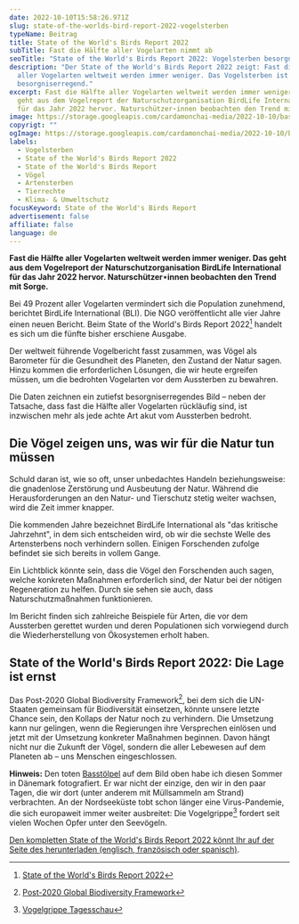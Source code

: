 ```yaml
---
date: 2022-10-10T15:58:26.971Z
slug: state-of-the-worlds-bird-report-2022-vogelsterben
typeName: Beitrag
title: State of the World's Birds Report 2022
subTitle: Fast die Hälfte aller Vogelarten nimmt ab
seoTitle: "State of the World's Birds Report 2022: Vogelsterben besorgniserregend"
description: "Der State of the World's Birds Report 2022 zeigt: Fast die Hälfte
  aller Vogelarten weltweit werden immer weniger. Das Vogelsterben ist
  besorgniserregend."
excerpt: Fast die Hälfte aller Vogelarten weltweit werden immer weniger. Das
  geht aus dem Vogelreport der Naturschutzorganisation BirdLife International
  für das Jahr 2022 hervor. Naturschützer⋆innen beobachten den Trend mit Sorge.
image: https://storage.googleapis.com/cardamonchai-media/2022-10-10/basstoelpel-jpg-imagine-a8a898_95918b_2048_1536/640.webp
copyrigt: ""
ogImage: https://storage.googleapis.com/cardamonchai-media/2022-10-10/basstoelpel-fb-jpeg-imagine-a8a898_97948f_1200_628/640.webp
labels:
  - Vogelsterben
  - State of the World's Birds Report 2022
  - State of the World's Birds Report
  - Vögel
  - Artensterben
  - Tierrechte
  - Klima- & Umweltschutz
focusKeyword: State of the World's Birds Report
advertisement: false
affiliate: false
language: de
---
```

**Fast die Hälfte aller Vogelarten weltweit werden immer weniger. Das geht aus dem Vogelreport der Naturschutzorganisation BirdLife International für das Jahr 2022 hervor. Naturschützer⋆innen beobachten den Trend mit Sorge.**

Bei 49 Prozent aller Vogelarten vermindert sich die Population zunehmend, berichtet BirdLife International (BLI). Die NGO veröffentlicht alle vier Jahre einen neuen Bericht. Beim State of the World's Birds Report 2022[^1] handelt es sich um die fünfte bisher erschiene Ausgabe.

Der weltweit führende Vogelbericht fasst zusammen, was Vögel als Barometer für die Gesundheit des Planeten, den Zustand der Natur sagen. Hinzu kommen die erforderlichen Lösungen, die wir heute ergreifen müssen, um die bedrohten Vogelarten vor dem Aussterben zu bewahren.

Die Daten zeichnen ein zutiefst besorgniserregendes Bild – neben der Tatsache, dass fast die Hälfte aller Vogelarten rückläufig sind, ist inzwischen mehr als jede achte Art akut vom Aussterben bedroht.

## Die Vögel zeigen uns, was wir für die Natur tun müssen

Schuld daran ist, wie so oft, unser unbedachtes Handeln beziehungsweise: die gnadenlose Zerstörung und Ausbeutung der Natur. Während die Herausforderungen an den Natur- und Tierschutz stetig weiter wachsen, wird die Zeit immer knapper. 

Die kommenden Jahre bezeichnet BirdLife International als "das kritische Jahrzehnt", in dem sich entscheiden wird, ob wir die sechste Welle des Artensterbens  noch verhindern sollen. Einigen Forschenden zufolge befindet sie sich bereits in vollem Gange.

Ein Lichtblick könnte sein, dass die Vögel den Forschenden auch sagen, welche konkreten Maßnahmen erforderlich sind, der Natur bei der nötigen Regeneration zu helfen. Durch sie sehen sie auch, dass Naturschutzmaßnahmen funktionieren.

Im Bericht finden sich zahlreiche Beispiele für Arten, die vor dem Aussterben gerettet wurden und deren Populationen sich vorwiegend durch die Wiederherstellung von Ökosystemen erholt haben.

## State of the World's Birds Report 2022: Die Lage ist ernst

Das Post-2020 Global Biodiversity Framework[^2], bei dem sich die UN-Staaten gemeinsam für Biodiversität einsetzen, könnte unsere letzte Chance sein, den Kollaps der Natur noch zu verhindern. Die Umsetzung kann nur gelingen, wenn die Regierungen ihre Versprechen einlösen und jetzt mit der Umsetzung konkreter Maßnahmen beginnen. Davon hängt nicht nur die Zukunft der Vögel, sondern die aller Lebewesen auf dem Planeten ab – uns Menschen eingeschlossen.

**Hinweis:** Den toten [Basstölpel](/2019/11/helgoland-birdwatching/) auf dem Bild oben habe ich diesen Sommer in Dänemark fotografiert. Er war nicht der einzige, den wir in den paar Tagen, die wir dort (unter anderem mit Müllsammeln am Strand) verbrachten. An der Nordseeküste tobt schon länger eine Virus-Pandemie, die sich europaweit immer weiter ausbreitet: Die Vogelgrippe[^3] fordert seit vielen Wochen Opfer unter den Seevögeln.

[Den kompletten State of the World's Birds Report 2022 könnt Ihr auf der Seite des herunterladen (englisch, französisch oder spanisch)](https://www.birdlife.org/papers-reports/state-of-the-worlds-birds-2022/).

[^1]: [State of the World's Birds Report 2022](https://www.birdlife.org/papers-reports/state-of-the-worlds-birds-2022/)

[^2]: [Post-2020 Global Biodiversity Framework](https://unctad.org/topic/trade-and-environment/biotrade/Post-2020-framework)

[^3]: [Vogelgrippe Tagesschau](https://www.tagesschau.de/ausland/europa/europa-vogelgrippe-epidemie-101.html)